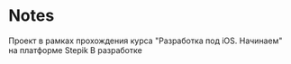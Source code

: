 # Notes

Проект в рамках прохождения курса "Разработка под iOS. Начинаем" на платформе Stepik
В разработке
